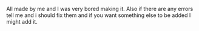 All made by me and I was very bored making it. Also if there are any errors tell me and i should fix them and if you want something else to be added I might add it.
